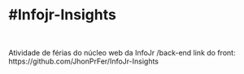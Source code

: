 <h1>#Infojr-Insights</h1>
<br>
<p>
Atividade de férias do núcleo web da InfoJr /back-end link do front:
https://github.com/JhonPrFer/InfoJr-Insights
  </p>

